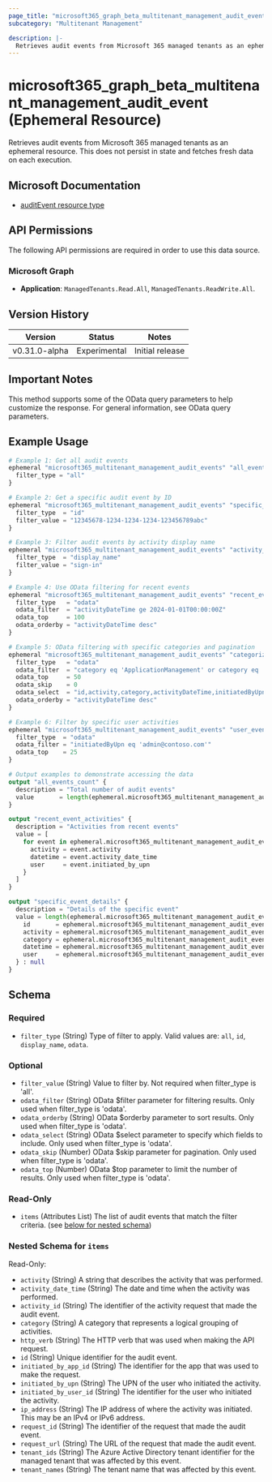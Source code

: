 ```yaml
---
page_title: "microsoft365_graph_beta_multitenant_management_audit_event Ephemeral Resource - terraform-provider-microsoft365"
subcategory: "Multitenant Management"

description: |-
  Retrieves audit events from Microsoft 365 managed tenants as an ephemeral resource. This does not persist in state and fetches fresh data on each execution.
---
```


# microsoft365_graph_beta_multitenant_management_audit_event (Ephemeral Resource)

Retrieves audit events from Microsoft 365 managed tenants as an ephemeral resource. This does not persist in state and fetches fresh data on each execution.

## Microsoft Documentation

- [auditEvent resource type](https://learn.microsoft.com/en-us/graph/api/resources/managedtenants-auditevent?view=graph-rest-beta)

## API Permissions

The following API permissions are required in order to use this data source.

### Microsoft Graph

- **Application**: `ManagedTenants.Read.All`, `ManagedTenants.ReadWrite.All`.

## Version History

| Version | Status | Notes |
|---------|--------|-------|
| v0.31.0-alpha | Experimental | Initial release |

## Important Notes
This method supports some of the OData query parameters to help customize the response. For general information, see OData query parameters.
## Example Usage

```terraform
# Example 1: Get all audit events
ephemeral "microsoft365_multitenant_management_audit_events" "all_events" {
  filter_type = "all"
}

# Example 2: Get a specific audit event by ID
ephemeral "microsoft365_multitenant_management_audit_events" "specific_event" {
  filter_type  = "id"
  filter_value = "12345678-1234-1234-1234-123456789abc"
}

# Example 3: Filter audit events by activity display name
ephemeral "microsoft365_multitenant_management_audit_events" "activity_filter" {
  filter_type  = "display_name"
  filter_value = "sign-in"
}

# Example 4: Use OData filtering for recent events
ephemeral "microsoft365_multitenant_management_audit_events" "recent_events" {
  filter_type   = "odata"
  odata_filter  = "activityDateTime ge 2024-01-01T00:00:00Z"
  odata_top     = 100
  odata_orderby = "activityDateTime desc"
}

# Example 5: OData filtering with specific categories and pagination
ephemeral "microsoft365_multitenant_management_audit_events" "categorized_events" {
  filter_type   = "odata"
  odata_filter  = "category eq 'ApplicationManagement' or category eq 'UserManagement'"
  odata_top     = 50
  odata_skip    = 0
  odata_select  = "id,activity,category,activityDateTime,initiatedByUpn"
  odata_orderby = "activityDateTime desc"
}

# Example 6: Filter by specific user activities
ephemeral "microsoft365_multitenant_management_audit_events" "user_events" {
  filter_type  = "odata"
  odata_filter = "initiatedByUpn eq 'admin@contoso.com'"
  odata_top    = 25
}

# Output examples to demonstrate accessing the data
output "all_events_count" {
  description = "Total number of audit events"
  value       = length(ephemeral.microsoft365_multitenant_management_audit_events.all_events.items)
}

output "recent_event_activities" {
  description = "Activities from recent events"
  value = [
    for event in ephemeral.microsoft365_multitenant_management_audit_events.recent_events.items : {
      activity = event.activity
      datetime = event.activity_date_time
      user     = event.initiated_by_upn
    }
  ]
}

output "specific_event_details" {
  description = "Details of the specific event"
  value = length(ephemeral.microsoft365_multitenant_management_audit_events.specific_event.items) > 0 ? {
    id       = ephemeral.microsoft365_multitenant_management_audit_events.specific_event.items[0].id
    activity = ephemeral.microsoft365_multitenant_management_audit_events.specific_event.items[0].activity
    category = ephemeral.microsoft365_multitenant_management_audit_events.specific_event.items[0].category
    datetime = ephemeral.microsoft365_multitenant_management_audit_events.specific_event.items[0].activity_date_time
    user     = ephemeral.microsoft365_multitenant_management_audit_events.specific_event.items[0].initiated_by_upn
  } : null
}
```

<!-- schema generated by tfplugindocs -->
## Schema

### Required

- `filter_type` (String) Type of filter to apply. Valid values are: `all`, `id`, `display_name`, `odata`.

### Optional

- `filter_value` (String) Value to filter by. Not required when filter_type is 'all'.
- `odata_filter` (String) OData $filter parameter for filtering results. Only used when filter_type is 'odata'.
- `odata_orderby` (String) OData $orderby parameter to sort results. Only used when filter_type is 'odata'.
- `odata_select` (String) OData $select parameter to specify which fields to include. Only used when filter_type is 'odata'.
- `odata_skip` (Number) OData $skip parameter for pagination. Only used when filter_type is 'odata'.
- `odata_top` (Number) OData $top parameter to limit the number of results. Only used when filter_type is 'odata'.

### Read-Only

- `items` (Attributes List) The list of audit events that match the filter criteria. (see [below for nested schema](#nestedatt--items))

<a id="nestedatt--items"></a>
### Nested Schema for `items`

Read-Only:

- `activity` (String) A string that describes the activity that was performed.
- `activity_date_time` (String) The date and time when the activity was performed.
- `activity_id` (String) The identifier of the activity request that made the audit event.
- `category` (String) A category that represents a logical grouping of activities.
- `http_verb` (String) The HTTP verb that was used when making the API request.
- `id` (String) Unique identifier for the audit event.
- `initiated_by_app_id` (String) The identifier for the app that was used to make the request.
- `initiated_by_upn` (String) The UPN of the user who initiated the activity.
- `initiated_by_user_id` (String) The identifier for the user who initiated the activity.
- `ip_address` (String) The IP address of where the activity was initiated. This may be an IPv4 or IPv6 address.
- `request_id` (String) The identifier of the request that made the audit event.
- `request_url` (String) The URL of the request that made the audit event.
- `tenant_ids` (String) The Azure Active Directory tenant identifier for the managed tenant that was affected by this event.
- `tenant_names` (String) The tenant name that was affected by this event.